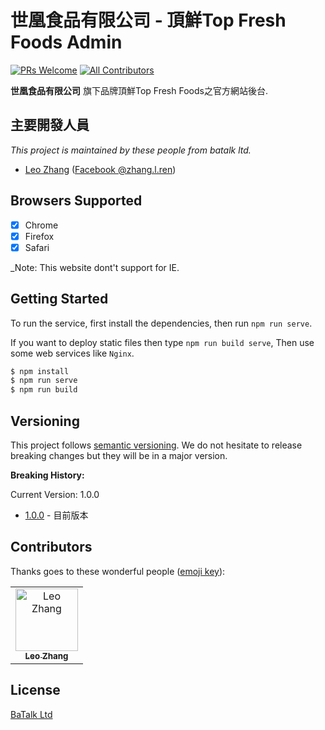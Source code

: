 # 世凰食品有限公司 - 頂鮮Top Fresh Foods Admin

[![PRs Welcome](https://img.shields.io/badge/PRs-welcome-brightgreen.svg?style=flat-square)](http://makeapullrequest.com)
[![All Contributors](https://img.shields.io/badge/all_contributors-2-orange.svg?style=flat-square)](#contributors)

**世凰食品有限公司** 旗下品牌頂鮮Top Fresh Foods之官方網站後台.

## 主要開發人員

_This project is maintained by these people from batalk ltd._

- [Leo Zhang](https://gitlab.com/balabagi2012) ([Facebook @zhang.l.ren](https://www.facebook.com/zhang.l.ren))

## Browsers Supported

- [x] Chrome
- [x] Firefox
- [x] Safari

_Note: This website dont't support for IE.

## Getting Started

To run the service, first install the dependencies, then run `npm run serve`.

If you want to deploy static files then type `npm run build serve`,
Then use some web services like `Nginx`.

```bash
$ npm install
$ npm run serve
$ npm run build
```
## Versioning

This project follows [semantic versioning](https://semver.org/). We do not hesitate to release breaking changes but they will be in a major version.

**Breaking History:**

Current Version: 1.0.0

- [1.0.0]() - 目前版本


## Contributors

Thanks goes to these wonderful people ([emoji key](https://github.com/all-contributors/all-contributors#emoji-key-)):

<!-- ALL-CONTRIBUTORS-LIST:START - Do not remove or modify this section -->
<!-- prettier-ignore -->
<table>
<tr>
<td align="center">
<a href="https://gitlab.com/balabagi2012"><img src="https://scontent.ftpe1-1.fna.fbcdn.net/v/t1.0-1/c0.0.240.240a/p240x240/76713959_2547985148648741_2643781421293895680_o.jpg?_nc_cat=106&_nc_ohc=kMdXWs4zMssAX_UPhfI&_nc_ht=scontent.ftpe1-1.fna&oh=4e28c0ba5eddea9bf919788fd3afe11f&oe=5ED783C2" width="100px;" alt="Leo Zhang"/><br /><sub><b>Leo Zhang</b></sub></a>
<br/>
</td>
</tr>
</table>

<!-- ALL-CONTRIBUTORS-LIST:END -->

## License

[BaTalk Ltd](https://batalk.fun)
